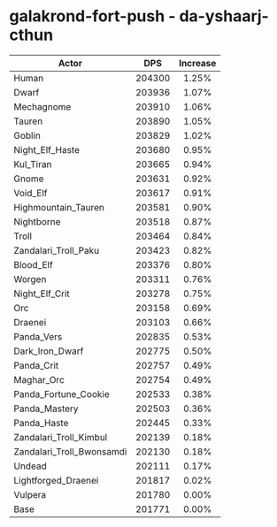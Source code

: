 # galakrond-fort-push - da-yshaarj-cthun
| Actor | DPS | Increase |
|---|:---:|:---:|
|Human|204300|1.25%|
|Dwarf|203936|1.07%|
|Mechagnome|203910|1.06%|
|Tauren|203890|1.05%|
|Goblin|203829|1.02%|
|Night_Elf_Haste|203680|0.95%|
|Kul_Tiran|203665|0.94%|
|Gnome|203631|0.92%|
|Void_Elf|203617|0.91%|
|Highmountain_Tauren|203581|0.90%|
|Nightborne|203518|0.87%|
|Troll|203464|0.84%|
|Zandalari_Troll_Paku|203423|0.82%|
|Blood_Elf|203376|0.80%|
|Worgen|203311|0.76%|
|Night_Elf_Crit|203278|0.75%|
|Orc|203158|0.69%|
|Draenei|203103|0.66%|
|Panda_Vers|202835|0.53%|
|Dark_Iron_Dwarf|202775|0.50%|
|Panda_Crit|202757|0.49%|
|Maghar_Orc|202754|0.49%|
|Panda_Fortune_Cookie|202533|0.38%|
|Panda_Mastery|202503|0.36%|
|Panda_Haste|202445|0.33%|
|Zandalari_Troll_Kimbul|202139|0.18%|
|Zandalari_Troll_Bwonsamdi|202130|0.18%|
|Undead|202111|0.17%|
|Lightforged_Draenei|201817|0.02%|
|Vulpera|201780|0.00%|
|Base|201771|0.00%|

